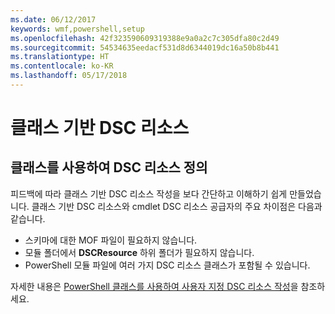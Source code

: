 ```yaml
---
ms.date: 06/12/2017
keywords: wmf,powershell,setup
ms.openlocfilehash: 42f323590609319388e9a0a2c7c305dfa80c2d49
ms.sourcegitcommit: 54534635eedacf531d8d6344019dc16a50b8b441
ms.translationtype: HT
ms.contentlocale: ko-KR
ms.lasthandoff: 05/17/2018
---
```

# <a name="class-based-dsc-resources"></a>클래스 기반 DSC 리소스

## <a name="defining-dsc-resources-with-classes"></a>클래스를 사용하여 DSC 리소스 정의

피드백에 따라 클래스 기반 DSC 리소스 작성을 보다 간단하고 이해하기 쉽게 만들었습니다.
클래스 기반 DSC 리소스와 cmdlet DSC 리소스 공급자의 주요 차이점은 다음과 같습니다.

* 스키마에 대한 MOF 파일이 필요하지 않습니다.
* 모듈 폴더에서 **DSCResource** 하위 폴더가 필요하지 않습니다.
* PowerShell 모듈 파일에 여러 가지 DSC 리소스 클래스가 포함될 수 있습니다.

자세한 내용은 [PowerShell 클래스를 사용하여 사용자 지정 DSC 리소스 작성](https://msdn.microsoft.com/powershell/dsc/authoringresource)을 참조하세요.
